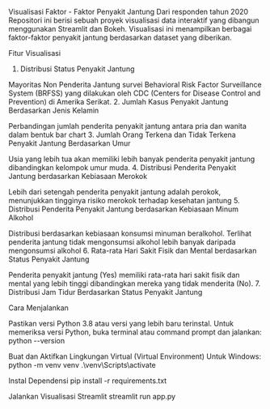 Visualisasi  Faktor - Faktor Penyakit Jantung Dari responden tahun 2020
Repositori ini berisi sebuah proyek visualisasi data interaktif yang dibangun menggunakan Streamlit dan Bokeh. Visualisasi ini menampilkan berbagai faktor-faktor penyakit jantung berdasarkan dataset yang diberikan.

Fitur Visualisasi
1.  Distribusi Status Penyakit Jantung
   
Mayoritas Non Penderita Jantung survei Behavioral Risk Factor Surveillance System (BRFSS) yang dilakukan oleh CDC (Centers for Disease Control and Prevention) di Amerika Serikat.
2.  Jumlah Kasus Penyakit Jantung Berdasarkan Jenis Kelamin

Perbandingan jumlah penderita penyakit jantung antara pria dan wanita dalam bentuk bar chart
3. Jumlah Orang Terkena dan Tidak Terkena Penyakit Jantung Berdasarkan Umur

Usia yang lebih tua akan memiliki lebih banyak penderita penyakit jantung dibandingkan kelompok umur muda.
4. Distribusi Penderita Penyakit Jantung berdasarkan Kebiasaan Merokok

Lebih dari setengah penderita penyakit jantung adalah perokok, menunjukkan tingginya risiko merokok terhadap kesehatan jantung
5. Distribusi Penderita Penyakit Jantung berdasarkan Kebiasaan Minum Alkohol

Distribusi berdasarkan kebiasaan konsumsi minuman beralkohol. Terlihat penderita jantung tidak mengonsumsi alkohol lebih banyak daripada mengonsumsi alkohol
6. Rata-rata Hari Sakit Fisik dan Mental berdasarkan Status Penyakit Jantung

Penderita penyakit jantung (Yes) memiliki rata-rata hari sakit fisik dan mental yang lebih tinggi dibandingkan mereka yang tidak menderita (No).
7. Distribusi Jam Tidur Berdasarkan Status Penyakit Jantung

Cara Menjalankan

Pastikan versi Python 3.8 atau versi yang lebih baru terinstal. Untuk memeriksa versi Python, buka terminal atau command prompt dan jalankan:
python --version

Buat dan Aktifkan Lingkungan Virtual (Virtual Environment)
Untuk Windows:
python -m venv venv
.\venv\Scripts\activate

Instal Dependensi
pip install -r requirements.txt

Jalankan Visualisasi Streamlit
streamlit run app.py

